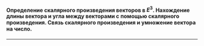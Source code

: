 #### Определение скалярного произведения векторов в ${\displaystyle E^{ 3 }}$. Нахождение длины вектора и угла между векторами с помощью скалярного произведения. Связь скалярного произведения и умножение вектора на число.
---
